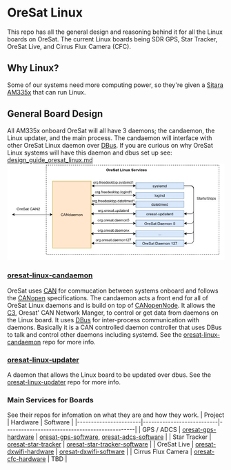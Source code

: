# OreSat Linux
This repo has all the general design and reasoning behind it for all the Linux boards on OreSat.
The current Linux boards being SDR GPS, Star Tracker, OreSat Live, and Cirrus Flux Camera (CFC).


## Why Linux?
Some of our systems need more computing power, so they're given a [Sitara AM335x] that can run Linux.


## General Board Design
All AM335x onboard OreSat will all have 3 daemons; the candaemon, the Linux updater, and the main process. 
The candaemon will interface with other OreSat Linux daemon over [DBus].
If you are curious on why OreSat Linux systems will have this daemon and dbus set up see: 
[design_guide_oresat_linux.md](design_guide_oresat_linux.md)
![](docs/oresat_linux_diagram.jpg)

### [oresat-linux-candaemon]
OreSat uses [CAN] for commucation between systems onboard and follows the [CANopen] specifications.
The candaemon acts a front end for all of OreSat Linux daemons and is build on top of [CANopenNode]. 
It allows the [C3], Oresat' CAN Network Manger, to control or get data from daemons on the Linux board. 
It uses [DBus] for inter-process communication with daemons. 
Basically it is a CAN controlled daemon controller that uses DBus to talk and control other daemons including systemd.
See the [oresat-linux-candaemon] repo for more info.

### [oresat-linux-updater]
A daemon that allows the Linux board to be updated over dbus.
See the [oresat-linux-updater] repo for more info.

### Main Services for Boards
See their repos for infomation on what they are and how they work.
| Project               | Hardware                  | Software                                      |
|-----------------------|---------------------------|-----------------------------------------------|
| GPS / ADCS            | [oresat-gps-hardware]     | [oresat-gps-software], [oresat-adcs-software] |
| Star Tracker          | [oresat-star-tracker]     | [oresat-star-tracker-software]                |
| OreSat Live           | [oresat-dxwifi-hardware]  | [oresat-dxwifi-software]                      |
| Cirrus Flux Camera    | [oresat-cfc-hardware]     | TBD                                           |


<!-- OreSat repos -->
[oresat-adcs-software]:https://github.com/oresat/oresat-adcs-software
[oresat-gps-software]:https://github.com/oresat/oresat-gps-software
[oresat-gps-hardware]:https://github.com/oresat/oresat-gps-hardware
[oresat-star-tracker]:https://github.com/oresat/oresat-star-tracker
[oresat-star-tracker-software]:https://github.com/oresat/oresat-star-tracker-software
[oresat-dxwifi-hardware]:https://github.com/oresat/oresat-dxwifi-hardware
[oresat-dxwifi-software]:https://github.com/oresat/oresat-dxwifi-software
[oresat-cfc-hardware]:https://github.com/oresat/oresat-cfc-hardware
[oresat-linux-candaemon]:https://github.com/oresat/oresat-linux-candaemon
[oresat-linux-updater]:https://github.com/oresat/oresat-linux-updater
[C3]:https://github.com/oresat/oresat-c3

<!-- Other repos -->
[CANopenNode]:https://github.com/CANopenNode/CANopenNode

<!-- Other links -->
[CAN]:https://en.wikipedia.org/wiki/CAN_bus
[CANopen]:https://en.wikipedia.org/wiki/CANopen
[DBus]:https://en.wikipedia.org/wiki/D-Bus
[Sitara AM335x]:https://www.ti.com/processors/sitara-arm/am335x-cortex-a8/overview.html
